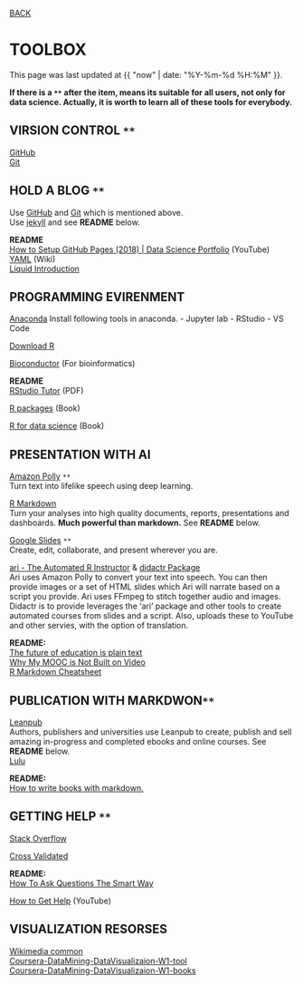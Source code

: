 [BACK](../)

# TOOLBOX
This page was last updated at {{ "now" | date: "%Y-%m-%d %H:%M" }}.
<br>

**If there is a `**` after the item, means its suitable for all users, not only for data science. Actually, it is worth to learn all of these tools for everybody.**  


## VIRSION CONTROL `**`
[GitHub](https://github.com/)  
[Git](https://git-scm.com/download)  

## HOLD A BLOG `**`
Use [GitHub](https://github.com/) and [Git](https://git-scm.com/download) which is mentioned above.   
Use [jekyll](https://jekyllrb.com/) and see **README** below.

**README**  
[How to Setup GitHub Pages (2018) | Data Science Portfolio](https://www.youtube.com/watch?v=qWrcgHwSG8M&t=329s) (YouTube)    
[YAML](https://en.wikipedia.org/wiki/YAML) (Wiki)   
[Liquid Introduction](https://shopify.github.io/liquid/basics/introduction/)

## PROGRAMMING EVIRENMENT
[Anaconda]() Install following tools in anaconda.
    - Jupyter lab
    - RStudio
    - VS Code

[Download R](https://cran.r-project.org/)  
 
[Bioconductor](https://www.bioconductor.org/) (For bioinformatics)  

**README**  
[RStudio Tutor](https://github.com/rstudio/cheatsheets/raw/master/rstudio-ide.pdf) (PDF)  

[R packages](http://r-pkgs.had.co.nz/) (Book)  

[R for data science](https://r4ds.had.co.nz/) (Book)

## PRESENTATION WITH AI
[Amazon Polly](https://aws.amazon.com/polly/) `**`  
Turn text into lifelike speech using deep learning.  
 
[R Markdown](https://rmarkdown.rstudio.com/)  
Turn your analyses into high quality documents, reports, presentations and dashboards. **Much powerful than markdown.**  See **README** below.

[Google Slides](https://www.google.com/slides/about/) `**`    
Create, edit, collaborate, and present wherever you are.  

[ari - The Automated R Instructor](https://www.coursera.org/learn/data-scientists-tools/lecture/enUSz/why-automated-videos) & [didactr Package](https://github.com/muschellij2/didactr)   
Ari uses Amazon Polly to convert your text into speech. You can then provide images or a set of HTML slides which Ari will narrate based on a script you provide. Ari uses FFmpeg to stitch together audio and images.  
Didactr is to provide leverages the ‘ari’ package and other tools to create automated courses from slides and a script. Also, uploads these to YouTube and other servies, with the option of translation.  

**README:**  
[The future of education is plain text](https://simplystatistics.org/2017/06/13/the-future-of-education-is-plain-text/)  
[Why My MOOC is Not Built on Video](https://www.class-central.com/report/why-my-mooc-is-not-built-on-video/)  
[R Markdown Cheatsheet](http://www.rstudio.com/wp-content/uploads/2016/03/rmarkdown-cheatsheet-2.0.pdf)  

## PUBLICATION WITH MARKDWON`**`
[Leanpub](https://leanpub.com/)  
Authors, publishers and universities use Leanpub to create, publish and sell amazing in-progress and completed ebooks and online courses. See **README** below.   
[Lulu]()

**README:**  
[How to write books with markdown.](https://leanpub.com/markua/read#leanpub-auto-quizzes-and-exercises)  

## GETTING HELP `**`
[Stack Overflow](https://stackoverflow.com/)  

[Cross Validated](https://stats.stackexchange.com/)  

**README:**  
[How To Ask Questions The Smart Way](http://www.catb.org/esr/faqs/smart-questions.html)  

[How to Get Help](https://www.youtube.com/watch?v=ZFaWxxzouCY&feature=youtu.be) (YouTube)  

## VISUALIZATION RESORSES
[Wikimedia common]()  
[Coursera-DataMining-DataVisualizaion-W1-tool](https://www.coursera.org/learn/datavisualization/supplement/ijZAO/resources)  
[Coursera-DataMining-DataVisualizaion-W1-books](https://www.coursera.org/learn/datavisualization/lecture/yA1Ci/1-1-1-some-books-on-data-visualization)  






